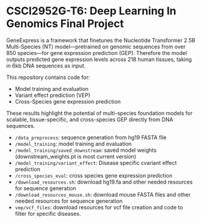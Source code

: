 # CSCI2952G-T6: Deep Learning In Genomics Final Project

GeneExpress is a framework that finetunes the Nucleotide Transformer 2.5B Multi-Species (NT) model—pretrained on genomic sequences from over 850 species—for gene expression prediction (GEP). Therefore the model outputs predicted gene expression levels across 218 human tissues, taking in 6kb DNA sequences as input. 

This repository contains code for:
- Model training and evaluation
- Variant effect prediction (VEP)
- Cross-Species gene expression prediction

These results highlight the potential of multi-species foundation models for scalable, tissue-specific, and cross-species GEP directly from DNA sequences.

- `/data_preprocess`: sequence generation from hg19 FASTA file
- `/model_training`: model training and evaluation
- `/model_training/saved_downstream`: saved model weights (downstream_weights.pt is most current version)
- `/model_training/variant_effect`: Disease specific cvariant effect prediction
- `/cross_species_eval`: cross species gene expression prediction
- `/download_resources.sh`: download hg19.fa and other needed resources for sequence generation
- `/download_resources_mouse.sh`: download mouse FASTA files and other needed resources for sequence generation
- `vep/vcf_files`: download resources for vcf file creation and code to filter for specific diseases.


